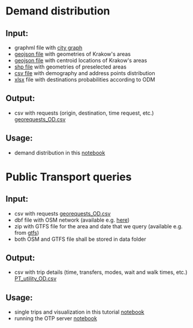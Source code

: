 # Demand distribution
## Input:
* graphml file with [city graph](https://github.com/OlhaShulikaUJ/SUM_project/blob/main/PT/data/Krakow.graphml)
* [geojson file](https://github.com/OlhaShulikaUJ/SUM_project/blob/main/PT/data/krk.geojson) with geometries of Krakow's areas
* [geojson file](https://github.com/OlhaShulikaUJ/SUM_project/blob/main/PT/data/krk_centroid.geojson) with centroid locations of Krakow's areas
* [shp file](https://github.com/OlhaShulikaUJ/SUM_project/blob/main/PT/data/Obszary_SUM.shp) with geometries of preselected areas
* [csv file](https://github.com/OlhaShulikaUJ/SUM_project/blob/main/PT/data/demografia_KRK_example.csv) with demography and address points distribution 
* [xlsx](https://github.com/OlhaShulikaUJ/SUM_project/blob/main/PT/data/Krakow_model_OD_matrices.xlsx) file with destinations probabilities according to ODM

## Output:
* csv with requests (origin, destination, time request, etc.) [georequests_OD.csv](https://github.com/OlhaShulikaUJ/SUM_project/tree/main/PT/georequests)

## Usage:
* demand distribution in this [notebook](https://github.com/OlhaShulikaUJ/SUM_project/blob/main/PT/demand_distribution.ipynb)

# Public Transport queries
## Input:
* csv  with requests [georequests_OD.csv](https://github.com/OlhaShulikaUJ/SUM_project/blob/main/PT/georequests/georequests_O(area10)_D.csv)
* dbf file with OSM network (available e.g. [here](https://www.interline.io/osm/extracts/))
* zip with GTFS file for the area and date that we query (available e.g. from [gtfs](https://gtfs.ztp.krakow.pl/))
* both OSM and GTFS file shall be stored in data folder

## Output:
* csv with trip details (time, transfers, modes, wait and walk times, etc.) [PT_utility_OD.csv](https://github.com/OlhaShulikaUJ/SUM_project/blob/main/PT/georequests/PT_utility_OD(area10).csv)

## Usage:
* single trips and visualization in this tutorial [notebook](https://github.com/OlhaShulikaUJ/SUM_project/blob/main/PT/PT_KRK_OD.ipynb)
* running the OTP server [notebook](https://github.com/OlhaShulikaUJ/SUM_project/blob/main/PT/run%20OTP%20server-KRK.ipynb)
